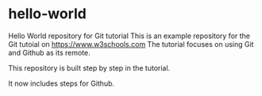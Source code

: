 # hello-world
Hello World repository for Git tutorial
This is an example repository for the Git tutoial on https://www.w3schools.com
The tutorial focuses on using Git and Github as its remote.

This repository is built step by step in the tutorial.

It now includes steps for Github.
